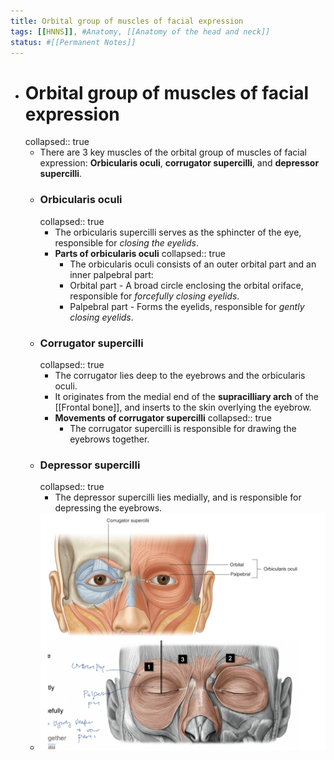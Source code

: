 ```yaml
---
title: Orbital group of muscles of facial expression
tags: [[HNNS]], #Anatomy, [[Anatomy of the head and neck]]
status: #[[Permanent Notes]] 
---
```


- # Orbital group of muscles of facial expression
  collapsed:: true
	- There are 3 key muscles of the orbital group of muscles of facial expression: **Orbicularis oculi**, **corrugator supercilli**, and **depressor supercilli**.
	- ### Orbicularis oculi
	  collapsed:: true
		- The orbicularis supercilli serves as the sphincter of the eye, responsible for *closing the eyelids*.
		- **Parts of orbicularis oculi**
		  collapsed:: true
			- The orbicularis oculi consists of an outer orbital part and an inner palpebral part:
			- Orbital part - A broad circle enclosing the orbital oriface, responsible for *forcefully closing eyelids*.
			- Palpebral part - Forms the eyelids, responsible for *gently closing eyelids*.
	- ### Corrugator supercilli
	  collapsed:: true
		- The corrugator lies deep to the eyebrows and the orbicularis oculi.
		- It originates from the medial end of the **supracilliary arch** of the [[Frontal bone]], and inserts to the skin overlying the eyebrow.
		- **Movements of corrugator supercilli**
		  collapsed:: true
			- The corrugator supercilli is responsible for drawing the eyebrows together.
	- ### Depressor supercilli
	  collapsed:: true
		- The depressor supercilli lies medially, and is responsible for depressing the eyebrows.
	- ![image.png](../assets/image_1672741259150_0.png)